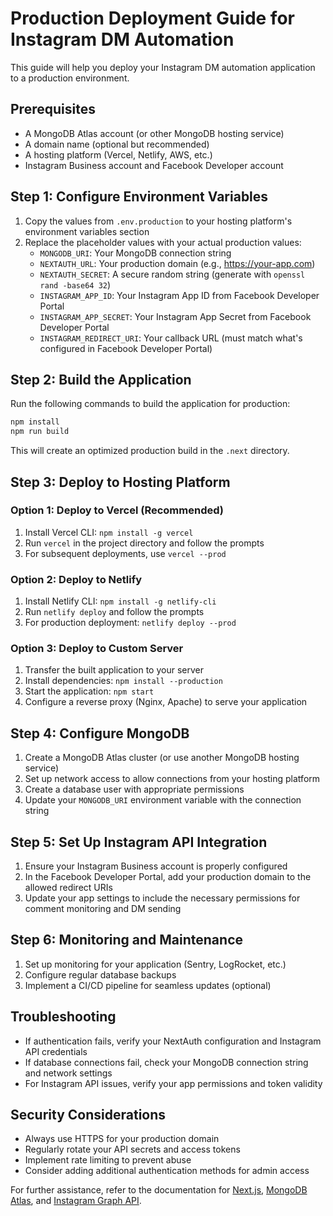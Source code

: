 # Production Deployment Guide for Instagram DM Automation

This guide will help you deploy your Instagram DM automation application to a production environment.

## Prerequisites

- A MongoDB Atlas account (or other MongoDB hosting service)
- A domain name (optional but recommended)
- A hosting platform (Vercel, Netlify, AWS, etc.)
- Instagram Business account and Facebook Developer account

## Step 1: Configure Environment Variables

1. Copy the values from `.env.production` to your hosting platform's environment variables section
2. Replace the placeholder values with your actual production values:
   - `MONGODB_URI`: Your MongoDB connection string
   - `NEXTAUTH_URL`: Your production domain (e.g., https://your-app.com)
   - `NEXTAUTH_SECRET`: A secure random string (generate with `openssl rand -base64 32`)
   - `INSTAGRAM_APP_ID`: Your Instagram App ID from Facebook Developer Portal
   - `INSTAGRAM_APP_SECRET`: Your Instagram App Secret from Facebook Developer Portal
   - `INSTAGRAM_REDIRECT_URI`: Your callback URL (must match what's configured in Facebook Developer Portal)

## Step 2: Build the Application

Run the following commands to build the application for production:

```bash
npm install
npm run build
```

This will create an optimized production build in the `.next` directory.

## Step 3: Deploy to Hosting Platform

### Option 1: Deploy to Vercel (Recommended)

1. Install Vercel CLI: `npm install -g vercel`
2. Run `vercel` in the project directory and follow the prompts
3. For subsequent deployments, use `vercel --prod`

### Option 2: Deploy to Netlify

1. Install Netlify CLI: `npm install -g netlify-cli`
2. Run `netlify deploy` and follow the prompts
3. For production deployment: `netlify deploy --prod`

### Option 3: Deploy to Custom Server

1. Transfer the built application to your server
2. Install dependencies: `npm install --production`
3. Start the application: `npm start`
4. Configure a reverse proxy (Nginx, Apache) to serve your application

## Step 4: Configure MongoDB

1. Create a MongoDB Atlas cluster (or use another MongoDB hosting service)
2. Set up network access to allow connections from your hosting platform
3. Create a database user with appropriate permissions
4. Update your `MONGODB_URI` environment variable with the connection string

## Step 5: Set Up Instagram API Integration

1. Ensure your Instagram Business account is properly configured
2. In the Facebook Developer Portal, add your production domain to the allowed redirect URIs
3. Update your app settings to include the necessary permissions for comment monitoring and DM sending

## Step 6: Monitoring and Maintenance

1. Set up monitoring for your application (Sentry, LogRocket, etc.)
2. Configure regular database backups
3. Implement a CI/CD pipeline for seamless updates (optional)

## Troubleshooting

- If authentication fails, verify your NextAuth configuration and Instagram API credentials
- If database connections fail, check your MongoDB connection string and network settings
- For Instagram API issues, verify your app permissions and token validity

## Security Considerations

- Always use HTTPS for your production domain
- Regularly rotate your API secrets and access tokens
- Implement rate limiting to prevent abuse
- Consider adding additional authentication methods for admin access

For further assistance, refer to the documentation for [Next.js](https://nextjs.org/docs/deployment), [MongoDB Atlas](https://docs.atlas.mongodb.com/), and [Instagram Graph API](https://developers.facebook.com/docs/instagram-api/).
